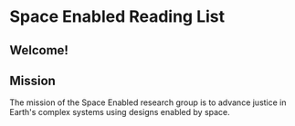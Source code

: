 # Space Enabled Reading List

## Welcome! 

## Mission
The mission of the Space Enabled research group is to advance justice in Earth's complex systems using designs enabled by space.